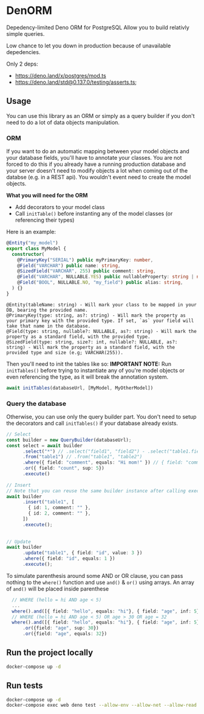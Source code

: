 # DenORM
Depedency-limited Deno ORM for PostgreSQL
Allow you to build relativly simple queries.

Low chance to let you down in production because of unavailable depedencies.

Only 2 deps:
* https://deno.land/x/postgres/mod.ts
* https://deno.land/std@0.137.0/testing/asserts.ts;

## Usage
You can use this library as an ORM or simply as a query builder if you don't need to do a lot of data objects manipulation.

### ORM
If you want to do an automatic mapping between your model objects and your database fields, you'll have to annotate your classes.
You are not forced to do this if you already have a running production database and your server doesn't need to modify objects
a lot when coming out of the databse (e.g. in a REST api). You wouldn't event need to create the model objects.

<b>What you will need for the ORM</b>
* Add decorators to your model class
* Call `initTable()` before instanting any of the model classes (or referencing their types)

Here is an example:

```ts
@Entity("my_model")
export class MyModel {
  constructor(
    @PrimaryKey("SERIAL") public myPrimaryKey: number,
    @Field("VARCHAR") public name: string,
    @SizedField("VARCHAR", 255) public comment: string,
    @Field("VARCHAR", NULLABLE.YES) public nullableProperty: string | null,
    @Field("BOOL", NULLABLE.NO, "my_field") public alias: string,
  ) {}
}
```

```
@Entity(tableName: string) - Will mark your class to be mapped in your DB, bearing the provided name.
@PrimaryKey(type: string, as?: string) - Will mark the property as your primary key with the provided type. If set, `as` your field will take that name in the database.
@Field(type: string, nullable?: NULLABLE, as?: string) - Will mark the property as a standard field, with the provided type.
@SizedField(type: string, size?: int, nullable?: NULLABLE, as?: string) - Will mark the property as a standard field, with the provided type and size (e.g; VARCHAR(255)).
```


Then you'll need to init the tables like so:
<b>IMPORTANT NOTE:</b>
Run `initTables()` before trying to instantiate any of you're model objects or even referencing the type, as it will break the annotation system.
```ts
await initTables(databaseUrl, [MyModel, MyOtherModel])
```

### Query the database
Otherwise, you can use only the query builder part.
You don't need to setup the decorators and call `initTables()` if your database already exists.

```ts
// Select
const builder = new QueryBuilder(databaseUrl);
const select = await builder
      .select("*") // .select("field1", "field2") - .select("table1.field1", "table_2.field2")
      .from("table1") // .from("table1", "table2")
      .where({ field: "comment", equals: "Hi mom!" }) // { field: "comment", equals: "whatever", chain: true } - Chain will couple the next AND & OR operator
      .or({ field: "count", sup: 5})
      .execute()
      
// Insert
// Note that you can reuse the same builder instance after calling execute()
await builder
      .insert("table1", [
        { id: 1, comment: "" },
        { id: 2, comment: "" },
      ])
      .execute();
      
      
// Update
await builder
      .update("table1", { field: "id", value: 3 })
      .where({ field: "id", equals: 1 })
      .execute();
```

To simulate parenthesis around some AND or OR clause, you can pass nothing to the `where()` function
and use `and()` & `or()` using arrays. An array of `and()` will be placed inside parenthese

```ts
  // WHERE (hello = hi AND age < 5)
  ...
  where().and([{ field: "hello", equals: "hi"}, { field: "age", inf: 5}])
  // WHERE (hello = hi AND age < 5) OR age > 30 OR age = 32
  where().and([{ field: "hello", equals: "hi"}, { field: "age", inf: 5}])
      .or({field: "age", sup: 30})
      .or({field: "age", equals: 32})
```

## Run the project locally
```bash
docker-compose up -d
```

## Run tests
```bash
docker-compose up -d
docker-compose exec web deno test --allow-env --allow-net --allow-read /tests
```
